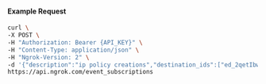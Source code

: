 <!-- Code generated for API Clients. DO NOT EDIT. -->

#### Example Request

```bash
curl \
-X POST \
-H "Authorization: Bearer {API_KEY}" \
-H "Content-Type: application/json" \
-H "Ngrok-Version: 2" \
-d '{"description":"ip policy creations","destination_ids":["ed_2qetIbwdTUGkzN90HGRDJN6W5PF"],"metadata":"{\"environment\": \"staging\"}","sources":[{"type":"ip_policy_created.v0"}]}' \
https://api.ngrok.com/event_subscriptions
```

